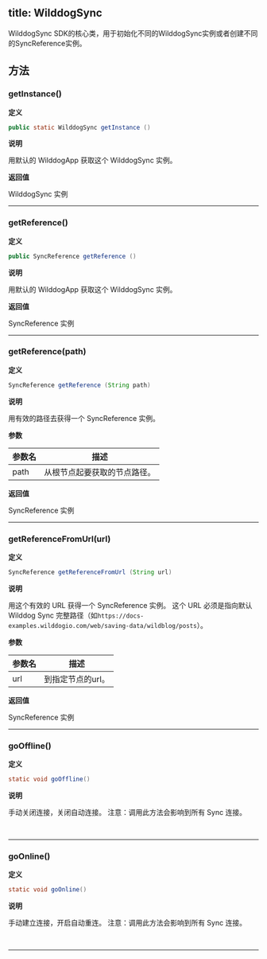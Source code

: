 title:  WilddogSync
---
WilddogSync SDK的核心类，用于初始化不同的WilddogSync实例或者创建不同的SyncReference实例。

## 方法

### getInstance()

**定义**

```java
public static WilddogSync getInstance ()
```

**说明**

用默认的 WilddogApp 获取这个 WilddogSync 实例。

**返回值**

WilddogSync 实例
</br>

---
### getReference()

**定义**

```java
public SyncReference getReference ()
```

**说明**

用默认的 WilddogApp 获取这个 WilddogSync 实例。

**返回值**

SyncReference 实例
</br>

---
### getReference(path)

**定义**

```java
SyncReference getReference (String path)
```

**说明**

用有效的路径去获得一个 SyncReference 实例。


**参数**

参数名 | 描述 |
--- | --- |
path | 从根节点起要获取的节点路径。|

**返回值**

SyncReference 实例
</br>

---
### getReferenceFromUrl(url)

**定义**

```java
SyncReference getReferenceFromUrl (String url)
```

**说明**

用这个有效的 URL 获得一个 SyncReference 实例。
这个 URL 必须是指向默认 Wilddog Sync 完整路径（如`https://docs-examples.wilddogio.com/web/saving-data/wildblog/posts`）。

**参数**

参数名 | 描述 |
--- | --- |
url | 到指定节点的url。|

**返回值**

SyncReference 实例
</br>

---
### goOffline()

**定义**

```java
static void goOffline()
```

**说明**

手动关闭连接，关闭自动连接。
注意：调用此方法会影响到所有 Sync 连接。


</br>

---
### goOnline()

**定义**

```java
static void goOnline()
```

**说明**

手动建立连接，开启自动重连。
注意：调用此方法会影响到所有 Sync 连接。


</br>

---
